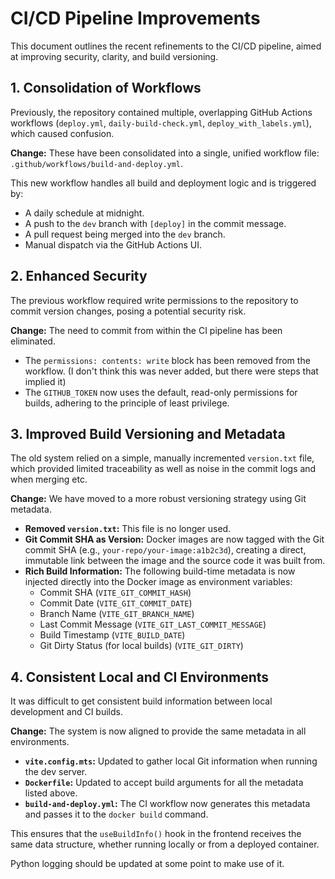 # CI/CD Pipeline Improvements

This document outlines the recent refinements to the CI/CD pipeline, aimed at improving security, clarity, and build versioning.

## 1. Consolidation of Workflows

Previously, the repository contained multiple, overlapping GitHub Actions workflows (`deploy.yml`, `daily-build-check.yml`, `deploy_with_labels.yml`), which caused confusion.

**Change:** These have been consolidated into a single, unified workflow file: `.github/workflows/build-and-deploy.yml`.

This new workflow handles all build and deployment logic and is triggered by:
- A daily schedule at midnight.
- A push to the `dev` branch with `[deploy]` in the commit message.
- A pull request being merged into the `dev` branch.
- Manual dispatch via the GitHub Actions UI.

## 2. Enhanced Security

The previous workflow required write permissions to the repository to commit version changes, posing a potential security risk.

**Change:** The need to commit from within the CI pipeline has been eliminated.
- The `permissions: contents: write` block has been removed from the workflow.
    (I don't think this was never added, but there were steps that implied it)
- The `GITHUB_TOKEN` now uses the default, read-only permissions for builds, adhering to the principle of least privilege.

## 3. Improved Build Versioning and Metadata

The old system relied on a simple, manually incremented `version.txt` file, which provided limited traceability as well as noise in the commit logs and when merging etc.

**Change:** We have moved to a more robust versioning strategy using Git metadata.
- **Removed `version.txt`:** This file is no longer used.
- **Git Commit SHA as Version:** Docker images are now tagged with the Git commit SHA (e.g., `your-repo/your-image:a1b2c3d`), creating a direct, immutable link between the image and the source code it was built from.
- **Rich Build Information:** The following build-time metadata is now injected directly into the Docker image as environment variables:
    - Commit SHA (`VITE_GIT_COMMIT_HASH`)
    - Commit Date (`VITE_GIT_COMMIT_DATE`)
    - Branch Name (`VITE_GIT_BRANCH_NAME`)
    - Last Commit Message (`VITE_GIT_LAST_COMMIT_MESSAGE`)
    - Build Timestamp (`VITE_BUILD_DATE`)
    - Git Dirty Status (for local builds) (`VITE_GIT_DIRTY`)

## 4. Consistent Local and CI Environments

It was difficult to get consistent build information between local development and CI builds.

**Change:** The system is now aligned to provide the same metadata in all environments.
- **`vite.config.mts`:** Updated to gather local Git information when running the dev server.
- **`Dockerfile`:** Updated to accept build arguments for all the metadata listed above.
- **`build-and-deploy.yml`:** The CI workflow now generates this metadata and passes it to the `docker build` command.

This ensures that the `useBuildInfo()` hook in the frontend receives the same data structure, whether running locally or from a deployed container. 

Python logging should be updated at some point to make use of it.